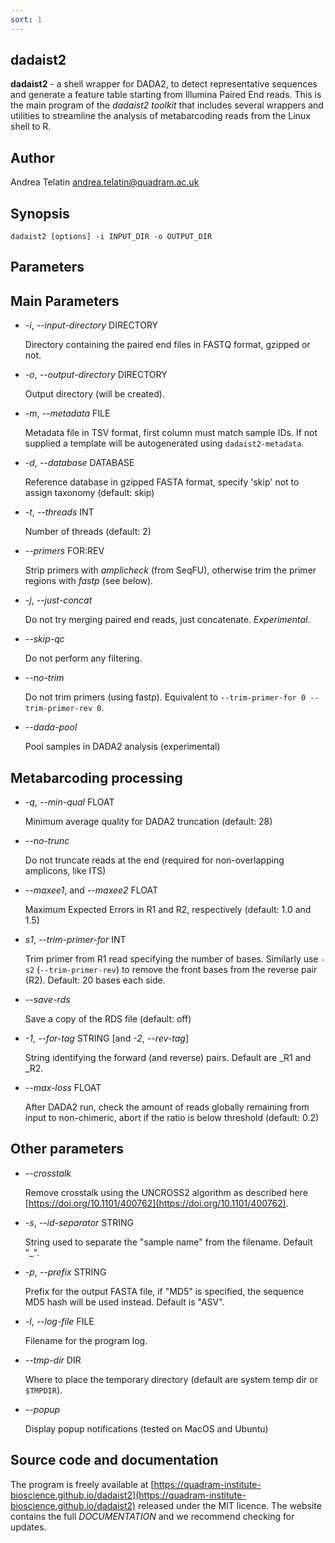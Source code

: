 ```yaml
---
sort: 1
---
```

## dadaist2
**dadaist2** - a shell wrapper for DADA2, to detect representative sequences and generate
a feature table starting from Illumina Paired End reads. This is the main program of the
_dadaist2 toolkit_ that includes several wrappers and utilities to streamline the analysis
of metabarcoding reads from the Linux shell to R.

## Author
Andrea Telatin <andrea.telatin@quadram.ac.uk>

## Synopsis
    dadaist2 [options] -i INPUT_DIR -o OUTPUT_DIR

## Parameters
## Main Parameters

- _-i_, _--input-directory_ DIRECTORY

    Directory containing the paired end files in FASTQ format, gzipped or not.

- _-o_, _--output-directory_ DIRECTORY

    Output directory (will be created).

- _-m_, _--metadata_ FILE

    Metadata file in TSV format, first column must match sample IDs. If not supplied
    a template will be autogenerated using `dadaist2-metadata`.

- _-d_, _--database_ DATABASE

    Reference database in gzipped FASTA format, specify 'skip' not to assign
    taxonomy (default: skip)

- _-t_, _--threads_ INT

    Number of threads (default: 2)

- _--primers_ FOR:REV

    Strip primers with _amplicheck_ (from SeqFU), otherwise trim the primer regions
    with _fastp_ (see below).

- _-j_, _--just-concat_

    Do not try merging paired end reads, just concatenate. 
    _Experimental_.

- _--skip-qc_

    Do not perform any filtering. 

- _--no-trim_

    Do not trim primers (using fastp). Equivalent to
    `--trim-primer-for 0 --trim-primer-rev 0`.

- _--dada-pool_

    Pool samples in DADA2 analysis (experimental)

## Metabarcoding processing

- _-q_, _--min-qual_ FLOAT

    Minimum average quality for DADA2 truncation (default: 28)

- _--no-trunc_

    Do not truncate reads at the end
     (required for non-overlapping amplicons, like ITS)

- _--maxee1_, and _--maxee2_ FLOAT

    Maximum Expected Errors in R1 and R2, respectively (default: 1.0 and 1.5)

- _s1_, _--trim-primer-for_ INT

    Trim primer from R1 read specifying the number of bases. Similarly
    use `-s2` (`--trim-primer-rev`) to remove the front bases from the
    reverse pair (R2). Default: 20 bases each side.

- _--save-rds_

    Save a copy of the RDS file (default: off)

- _-1_, _--for-tag_ STRING \[and _-2_, _--rev-tag_\]

    String identifying the forward (and reverse) pairs. Default are \_R1 and \_R2.

- _--max-loss_ FLOAT

    After DADA2 run, check the amount of reads globally remaining from input
    to non-chimeric, abort if the ratio is below threshold (default: 0.2)

## Other parameters

- _--crosstalk_ 

    Remove crosstalk using the UNCROSS2 algorithm 
    as described here [https://doi.org/10.1101/400762](https://doi.org/10.1101/400762).

- _-s_, _--id-separator_ STRING

    String used to separate the "sample name" from the filename. Default "\_".

- _-p_, _--prefix_ STRING

    Prefix for the output FASTA file, if "MD5" is specified, the sequence MD5 hash
    will be used instead. Default is "ASV".

- _-l_, _--log-file_ FILE

    Filename for the program log.

- _--tmp-dir_ DIR

    Where to place the temporary directory (default are system temp dir
    or `$TMPDIR`).

- _--popup_

    Display popup notifications (tested on MacOS and Ubuntu)

## Source code and documentation
The program is freely available at [https://quadram-institute-bioscience.github.io/dadaist2](https://quadram-institute-bioscience.github.io/dadaist2)
released under the MIT licence. The website contains the full _DOCUMENTATION_ and we recommend 
checking for updates.
